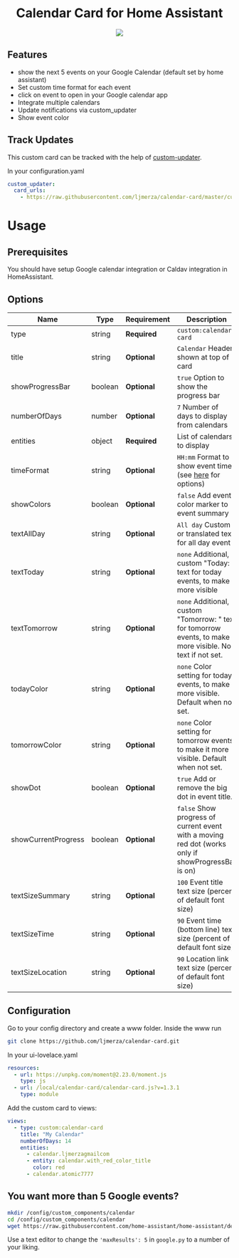 <h1 align="center">Calendar Card for Home Assistant</h1>

<p align="center">
  <img src='https://i.imgur.com/86RGw5W.png' />
</p>

<h2>Features</h2>

* show the next 5 events on your Google Calendar (default set by home assistant)
* Set custom time format for each event
* click on event to open in your Google calendar app
* Integrate multiple calendars
* Update notifications via custom_updater
* Show event color

<h2>Track Updates</h2>

This custom card can be tracked with the help of [custom-updater](https://github.com/custom-components/custom_updater).

In your configuration.yaml

```yaml
custom_updater:
  card_urls:
    - https://raw.githubusercontent.com/ljmerza/calendar-card/master/custom_updater.json
```

<h1>Usage</h1>
<h2>Prerequisites</h2>
You should have setup Google calendar integration or Caldav integration in HomeAssistant.

<h2>Options</h2>

| Name | Type | Requirement | Description
| ---- | ---- | ------- | -----------
| type | string | **Required** | `custom:calendar-card`
| title | string | **Optional** | `Calendar` Header shown at top of card
| showProgressBar | boolean | **Optional** | `true` Option to show the progress bar
| numberOfDays | number | **Optional** | `7` Number of days to display from calendars
| entities | object | **Required** | List of calendars to display
| timeFormat | string | **Optional** | `HH:mm` Format to show event time (see [here](https://momentjs.com/docs/#/displaying/format/) for options)
| showColors | boolean | **Optional** | `false` Add event color marker to event summary
| textAllDay | string | **Optional** | `All day` Custom or translated text for all day event
| textToday | string | **Optional** | `none` Additional, custom "Today: " text for today events, to make it more visible
| textTomorrow | string | **Optional** | `none` Additional, custom "Tomorrow: " text for tomorrow events, to make it more visible. No text if not set.
| todayColor | string | **Optional** | `none` Color setting for today events, to make it more visible. Default when not set.
| tomorrowColor | string | **Optional** | `none` Color setting for tomorrow events, to make it more visible. Default when not set.
| showDot | boolean | **Optional** | `true` Add or remove the big dot in event title.
| showCurrentProgress | boolean | **Optional** | `false` Show progress of current event with a moving red dot (works only if showProgressBar is on) 
| textSizeSummary | string | **Optional** | `100` Event title text size (percent of default font size) 
| textSizeTime | string | **Optional** | `90` Event time (bottom line) text size (percent of default font size) 
| textSizeLocation | string | **Optional** | `90` Location link text size (percent of default font size) 


<h2>Configuration</h2>
Go to your config directory and create a www folder. Inside the www run

```bash
git clone https://github.com/ljmerza/calendar-card.git
```

In your ui-lovelace.yaml

```yaml
resources:
  - url: https://unpkg.com/moment@2.23.0/moment.js
    type: js
  - url: /local/calendar-card/calendar-card.js?v=1.3.1
    type: module
```

Add the custom card to views:

```yaml
views:
  - type: custom:calendar-card
    title: "My Calendar"
    numberOfDays: 14
    entities:
      - calendar.ljmerzagmailcom
      - entity: calendar.with_red_color_title
        color: red
      - calendar.atomic7777 
```

<h2>You want more than 5 Google events?</h2>

```bash
mkdir /config/custom_components/calendar
cd /config/custom_components/calendar
wget https://raw.githubusercontent.com/home-assistant/home-assistant/dev/homeassistant/components/calendar/google.py
```
Use a text editor to change the `'maxResults': 5` in `google.py` to a number of your liking.
